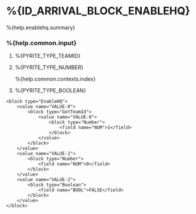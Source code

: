 # %{ID_ARRIVAL_BLOCK_ENABLEHQ}

%{help.enablehq.summary}

### %{help.common.input}

1. %{PYRITE_TYPE_TEAMID}
2. %{PYRITE_TYPE_NUMBER}

    %{help.common.contexts.index}

3. %{PYRITE_TYPE_BOOLEAN}

```
<block type="EnableHQ">
    <value name="VALUE-0">
        <block type="GetTeamId">
            <value name="VALUE-0">
                <block type="Number">
                    <field name="NUM">1</field>
                </block>
            </value>
        </block>
    </value>
    <value name="VALUE-1">
        <block type="Number">
            <field name="NUM">0</field>
        </block>
    </value>
    <value name="VALUE-2">
        <block type="Boolean">
            <field name="BOOL">FALSE</field>
        </block>
    </value>
</block>
```